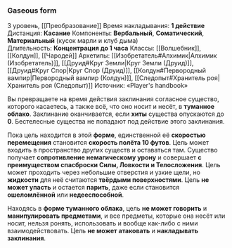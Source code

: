 ### Gaseous form

3 уровень, [[Преобразование]]
Время накладывания: **1 действие**
Дистанция: **Касание**
Компоненты: **Вербальный**, **Соматический**, **Материальный** (кусок марли и клуб дыма)
Длительность: **Концентрация до 1 часа**
Классы: [[Волшебник]], [[Колдун]], [[Чародей]]
Архетипы: [[Изобретатель#Алхимик|Алхимик (Изобретатель)]], [[Друид#Круг Земли|Круг Земли (Друид)]], [[Друид#Круг Спор|Круг Спор (Друид)]], [[Колдун#Первородный вампир|Первородный вампир (Колдун)]], [[Следопыт#Хранитель роя|Хранитель роя (Следопыт)]]
Источник: «Player's handbook»

Вы превращаете на время действия заклинания согласное существо, которого касаетесь, а также всё, что оно носит и несёт, в **туманное облако**. Заклинание оканчивается, если **хиты** существа опускаются до **0**. Бестелесные существа не попадают под действие этого заклинания.

Пока цель находится в этой **форме**, единственной её **скоростью перемещения** становится **скорость полёта 10 футов**. Цель может входить в пространство других существ и оставаться там. Существо получает **сопротивление немагическому урону** и совершает **с преимуществом спасброски Силы, Ловкости и Телосложения**. Цель может проходить через небольшие отверстия и узкие щели, но **жидкости** для неё считаются **твёрдыми поверхностями**. Цель **не может упасть** и остается **парить**, даже если становится **ошеломлённой** или **недееспособной**.

Находясь в **форме туманного облака**, цель **не может говорить** и **манипулировать предметами**, и все предметы, которые она несёт или носит, нельзя ронять, использовать и вообще как-либо с ними взаимодействовать. Цель **не может атаковать** и **накладывать заклинания**.